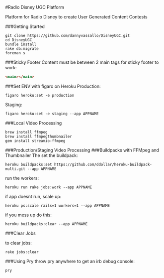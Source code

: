 #Radio Disney UGC Platform

Platform for Radio Disney to create User Generated Content Contests

###Getting Started
```
git clone https://github.com/dannyvassallo/DisneyUGC.git
cd DisneyUGC
bundle install
rake db:migrate
foreman s
```

###Sticky Footer
Content must be between 2 main tags for sticky footer to work:
```html
<main></main>
```

###Set ENV with figaro on Heroku
Production:
```shell
figaro heroku:set -e production
```
Staging:
```shell
figaro heroku:set -e staging --app APPNAME
```

###Local Video Processing
```shell
brew install ffmpeg
brew install ffmpegthumbnailer
gem install streamio-ffmpeg
```
###Production/Staging Video Processing
###Buildpacks with FFMpeg and Thumbnailer
The set the buildpack:
```shell
heroku buildpacks:set https://github.com/ddollar/heroku-buildpack-multi.git --app APPNAME
```
run the workers:
```
heroku run rake jobs:work --app APPNAME
```

if app doesnt run, scale up:
```
heroku ps:scale rails=1 workers=1 --app APPNAME
```

if you mess up do this:
```shell
heroku buildpacks:clear --app APPNAME
```

###Clear Jobs

to clear jobs:
```
rake jobs:clear
```

###Using Pry
throw pry anywhere to get an irb debug console:
```
pry
```
